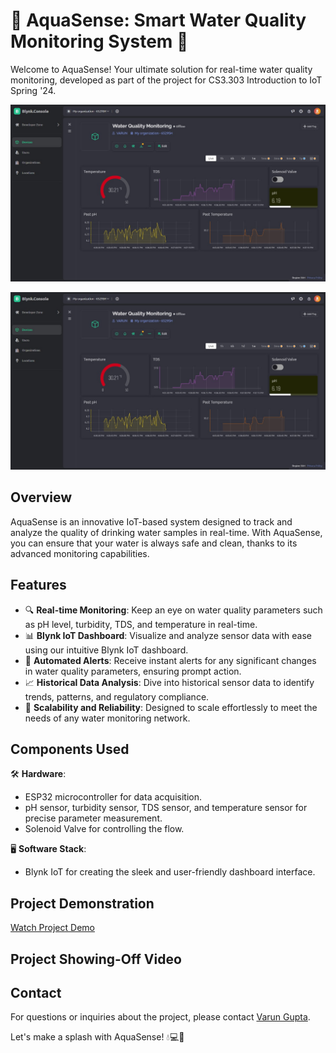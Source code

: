 # 🌊 AquaSense: Smart Water Quality Monitoring System 🌊

Welcome to AquaSense! Your ultimate solution for real-time water quality monitoring, developed as part of the project for CS3.303 Introduction to IoT Spring '24.

![AquaSense Dashboard](documents/dashboard.jpg)

![AquaSense Dashboard](documents/dashboard.jpg)

## Overview

AquaSense is an innovative IoT-based system designed to track and analyze the quality of drinking water samples in real-time. With AquaSense, you can ensure that your water is always safe and clean, thanks to its advanced monitoring capabilities.

## Features

- 🔍 **Real-time Monitoring**: Keep an eye on water quality parameters such as pH level, turbidity, TDS, and temperature in real-time.
- 📊 **Blynk IoT Dashboard**: Visualize and analyze sensor data with ease using our intuitive Blynk IoT dashboard.
- 🚨 **Automated Alerts**: Receive instant alerts for any significant changes in water quality parameters, ensuring prompt action.
- 📈 **Historical Data Analysis**: Dive into historical sensor data to identify trends, patterns, and regulatory compliance.
- 🔧 **Scalability and Reliability**: Designed to scale effortlessly to meet the needs of any water monitoring network.

## Components Used

🛠 **Hardware**:
  - ESP32 microcontroller for data acquisition.
  - pH sensor, turbidity sensor, TDS sensor, and temperature sensor for precise parameter measurement.
  - Solenoid Valve for controlling the flow.

🖥 **Software Stack**:
  - Blynk IoT for creating the sleek and user-friendly dashboard interface.

## Project Demonstration

[Watch Project Demo](https://iiitaphyd-my.sharepoint.com/:v:/g/personal/varun_gup_students_iiit_ac_in/ESP-URgsV8NOpeov880dRXUBbM0NArsmWemxT46kDEo1uQ?nav=eyJyZWZlcnJhbEluZm8iOnsicmVmZXJyYWxBcHAiOiJPbmVEcml2ZUZvckJ1c2luZXNzIiwicmVmZXJyYWxBcHBQbGF0Zm9ybSI6IldlYiIsInJlZmVycmFsTW9kZSI6InZpZXciLCJyZWZlcnJhbFZpZXciOiJNeUZpbGVzTGlua0NvcHkifX0&e=Uddpeu)

## Project Showing-Off Video



## Contact

For questions or inquiries about the project, please contact [Varun Gupta](mailto:varun.gup@students.iiit.ac.in).

Let's make a splash with AquaSense! 💧💻🌟
